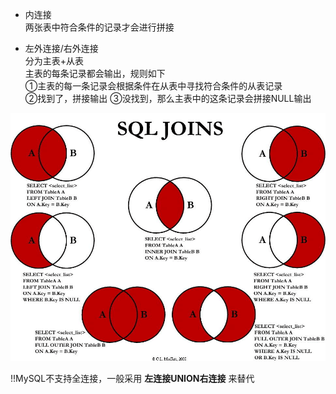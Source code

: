 * 内连接   
两张表中符合条件的记录才会进行拼接    
  
* 左外连接/右外连接   
分为主表+从表   
主表的每条记录都会输出，规则如下      
①主表的每一条记录会根据条件在从表中寻找符合条件的从表记录   
②找到了，拼接输出
③没找到，那么主表中的这条记录会拼接NULL输出   


  
![alt 属性文本](p/img_2.png)    

!!MySQL不支持全连接，一般采用 **左连接UNION右连接** 来替代  
  